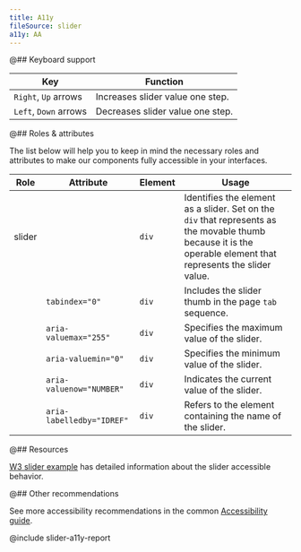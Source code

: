 ```yaml
---
title: A11y
fileSource: slider
a11y: AA
---
```


@## Keyboard support

| Key                   | Function                         |
| --------------------- | -------------------------------- |
| `Right`, `Up` arrows  | Increases slider value one step. |
| `Left`, `Down` arrows | Decreases slider value one step. |

@## Roles & attributes

The list below will help you to keep in mind the necessary roles and attributes to make our components fully accessible in your interfaces.

| Role   | Attribute                 | Element | Usage                                                                                                                                                          |
| ------ | ------------------------- | ------- | -------------------------------------------------------------------------------------------------------------------------------------------------------------- |
| slider |                           | `div`   | Identifies the element as a slider. Set on the `div` that represents as the movable thumb because it is the operable element that represents the slider value. |
|        | `tabindex="0"`            | `div`   | Includes the slider thumb in the page `tab` sequence.                                                                                                          |
|        | `aria-valuemax="255"`     | `div`   | Specifies the maximum value of the slider.                                                                                                                     |
|        | `aria-valuemin="0"`       | `div`   | Specifies the minimum value of the slider.                                                                                                                     |
|        | `aria-valuenow="NUMBER"`  | `div`   | Indicates the current value of the slider.                                                                                                                     |
|        | `aria-labelledby="IDREF"` | `div`   | Refers to the element containing the name of the slider.                                                                                                       |

@## Resources

[W3 slider example](https://www.w3.org/TR/wai-aria-practices-1.1/examples/slider/slider-1.html) has detailed information about the slider accessible behavior.

@## Other recommendations

See more accessibility recommendations in the common [Accessibility guide](/core-principles/a11y/).

@include slider-a11y-report

